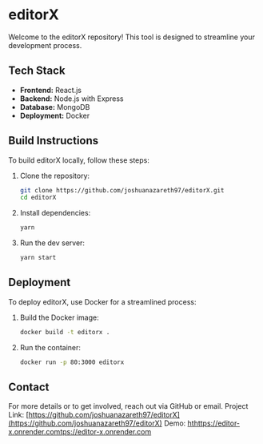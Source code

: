 # editorX

Welcome to the editorX repository! This tool is designed to streamline your development process.

## Tech Stack

- **Frontend:** React.js
- **Backend:** Node.js with Express
- **Database:** MongoDB
- **Deployment:** Docker

## Build Instructions

To build editorX locally, follow these steps:

1. Clone the repository:
   ```bash
   git clone https://github.com/joshuanazareth97/editorX.git
   cd editorX
   ```
2. Install dependencies:
   ```bash
   yarn
   ```
3. Run the dev server:
   ```bash
   yarn start
   ```

## Deployment

To deploy editorX, use Docker for a streamlined process:

1. Build the Docker image:
   ```bash
   docker build -t editorx .
   ```
2. Run the container:
   ```bash
   docker run -p 80:3000 editorx
   ```

## Contact

For more details or to get involved, reach out via GitHub or email.
Project Link: [https://github.com/joshuanazareth97/editorX](https://github.com/joshuanazareth97/editorX)
Demo: [hthttps://editor-x.onrender.comtps://editor-x.onrender.com](https://editor-x.onrender.com)
